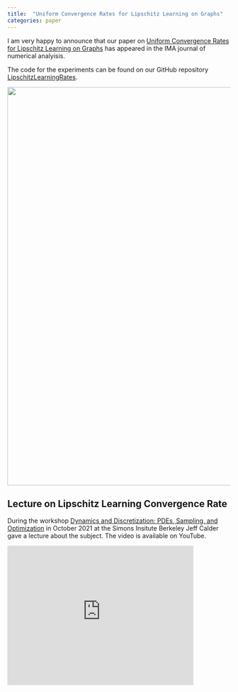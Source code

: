 ```yaml
---
title:  "Uniform Convergence Rates for Lipschitz Learning on Graphs"
categories: paper
---
```


I am very happy to announce that our paper on
[Uniform Convergence Rates for Lipschitz Learning on Graphs](https://academic.oup.com/imajna/advance-article/doi/10.1093/imanum/drac048/6705556) has appeared in the IMA journal of numerical analyisis.

The code for the experiments can be found on our GitHub repository [LipschitzLearningRates](https://github.com/jwcalder/LipschitzLearningRates).

<img src="/assets/img/neumann_star.png" width="900">

<blockquote class="twitter-tweet" data-lang="en">
<a href="https://twitter.com/tim_roith/status/1574733885623390209">
</a>
</blockquote>
<script async src="//platform.twitter.com/widgets.js" charset="utf-8"></script>

## Lecture on Lipschitz Learning Convergence Rate

During the workshop [Dynamics and Discretization: PDEs, Sampling, and Optimization](https://simons.berkeley.edu/workshops/gmos2021-2) in October 2021 at the Simons Insitute Berkeley Jeff Calder gave a lecture about the subject. The video is available on YouTube.

<iframe width="420" height="315" src="https://www.youtube.com/embed/UGU_f9U_M28" frameborder="0"></iframe>